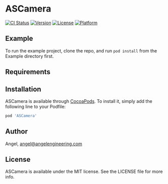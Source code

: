 # ASCamera

[![CI Status](https://img.shields.io/travis/Angel/ASCamera.svg?style=flat)](https://travis-ci.org/Angel/ASCamera)
[![Version](https://img.shields.io/cocoapods/v/ASCamera.svg?style=flat)](https://cocoapods.org/pods/ASCamera)
[![License](https://img.shields.io/cocoapods/l/ASCamera.svg?style=flat)](https://cocoapods.org/pods/ASCamera)
[![Platform](https://img.shields.io/cocoapods/p/ASCamera.svg?style=flat)](https://cocoapods.org/pods/ASCamera)

## Example

To run the example project, clone the repo, and run `pod install` from the Example directory first.

## Requirements

## Installation

ASCamera is available through [CocoaPods](https://cocoapods.org). To install
it, simply add the following line to your Podfile:

```ruby
pod 'ASCamera'
```

## Author

Angel, angel@angelengineering.com

## License

ASCamera is available under the MIT license. See the LICENSE file for more info.
